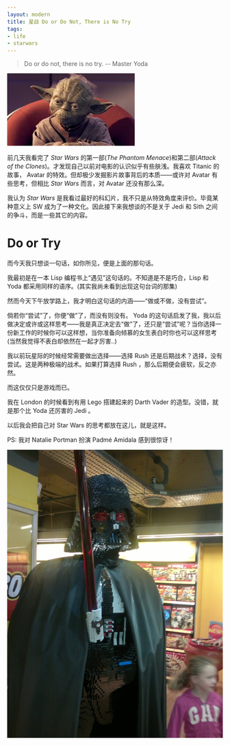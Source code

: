 ```yaml
---
layout: modern
title: 星战 Do or Do Not, There is No Try
tags:
- life
- starwars
---
```


> Do or do not, there is no try. -- Master Yoda

![yoda](/images/yoda.jpg)

前几天我看完了 *Star Wars* 的第一部(*The Phantom Menace*)和第二部(*Attack of the Clones*)。才发现自己以前对电影的认识似乎有些肤浅。我喜欢 Titanic 的故事， Avatar 的特效。但却极少发掘影片故事背后的本质——或许对 Avatar 有些思考，但相比 *Star Wars* 而言，对 Avatar 还没有那么深。

我认为 *Star Wars* 是我看过最好的科幻片，我不只是从特效角度来评价。毕竟某种意义上 SW 成为了一种文化。因此接下来我想谈的不是关于 Jedi 和 Sith 之间的争斗，而是一些其它的内容。

# Do or Try

而今天我只想谈一句话，如你所见，便是上面的那句话。

我最初是在一本 Lisp 编程书上“遇见”这句话的。不知道是不是巧合，Lisp 和 Yoda 都采用同样的语序。(其实我尚未看到出现这句台词的那集)

然而今天下午放学路上，我才明白这句话的内涵——“做或不做，没有尝试”。

倘若你“尝试”了，你便“做”了，而没有则没有。 Yoda 的这句话启发了我，我以后做决定或许或这样思考——我是真正决定去“做”了，还只是“尝试”呢？当你选择一份新工作的时候你可以这样想，当你准备向倾慕的女生表白时你也可以这样思考(当然我觉得不表白却依然在一起才厉害..)

我以前玩星际的时候经常需要做出选择——选择 Rush 还是后期战术？选择，没有尝试。这是两种极端的战术。如果打算选择 Rush ，那么后期便会疲软，反之亦然。

而这仅仅只是游戏而已。

我在 London 的时候看到有用 Lego 搭建起来的 Darth Vader 的造型。没错，就是那个比 Yoda 还厉害的 Jedi 。

以后我会把自己对 Star Wars 的思考都放在这儿，就是这样。

PS: 我对 Natalie Portman 扮演 Padmé Amidala 感到很惊讶！

![Jedi](/images/jedi.jpeg)